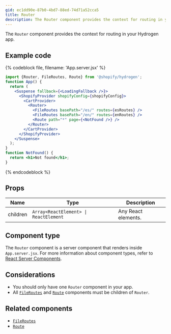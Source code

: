 ```yaml
---
gid: ec1dd90e-87b0-4bd7-88ed-74d71a52cca5
title: Router
description: The Router component provides the context for routing in your Hydrogen app.
---
```


The `Router` component provides the context for routing in your Hydrogen app.

## Example code

{% codeblock file, filename: 'App.server.jsx' %}

```jsx
import {Router, FileRoutes, Route} from '@shopify/hydrogen';
function App() {
  return (
    <Suspense fallback={<LoadingFallback />}>
      <ShopifyProvider shopifyConfig={shopifyConfig}>
        <CartProvider>
          <Router>
            <FileRoutes basePath="/es/" routes={esRoutes} />
            <FileRoutes basePath="/en/" routes={enRoutes} />
            <Route path="*" page={<NotFound />} />
          </Router>
        </CartProvider>
      </ShopifyProvider>
    </Suspense>
  );
}
function NotFound() {
  return <h1>Not found</h1>;
}
```

{% endcodeblock %}

## Props

| Name     | Type                                                         | Description         |
| -------- | ------------------------------------------------------------ | ------------------- |
| children | <code>Array&#60;ReactElement&#62; &#124; ReactElement</code> | Any React elements. |

## Component type

The `Router` component is a server component that renders inside `App.server.jsx`. For more information about component types, refer to [React Server Components](/custom-storefronts/hydrogen/framework/react-server-components).

## Considerations

- You should only have one `Router` component in your app.
- All [`FileRoutes`](/api/hydrogen/components/framework/fileroutes) and [`Route`](/api/hydrogen/components/framework/route) components must be children of `Router`.

## Related components

- [`FileRoutes`](/api/hydrogen/components/framework/fileroutes)
- [`Route`](/api/hydrogen/components/framework/route)
